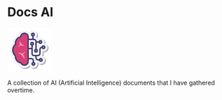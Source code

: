 # Docs AI
![logo](./images/ai.png)

A collection of AI (Artificial Intelligence) documents that I have gathered overtime.
